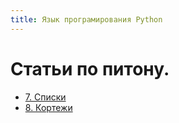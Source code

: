 ```yaml
---
title: Язык програмирования Python
---
```


# Статьи по питону.

- [7. Cписки](python-lesson-7-work-with-list.html)
- [8. Кортежи](python-lesson-8-tuple.html)

<TabCen/>